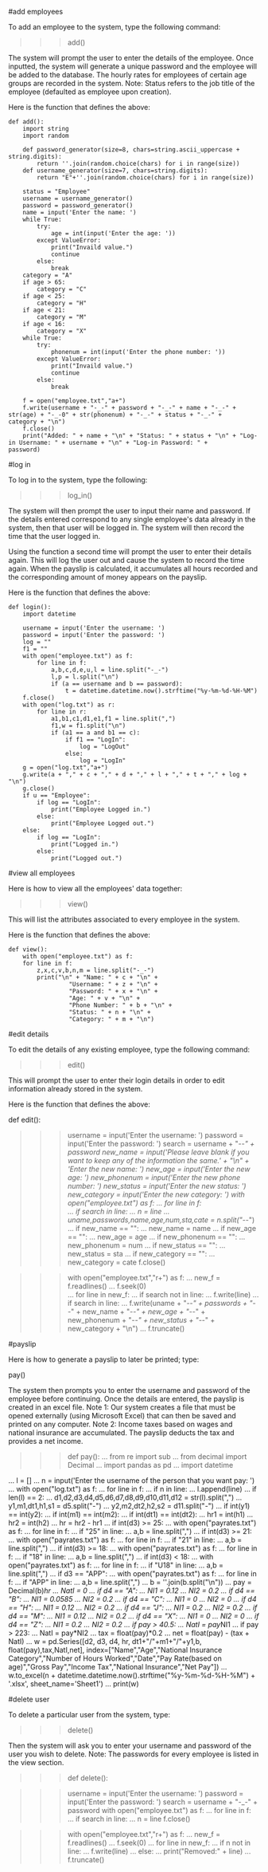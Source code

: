 #add employees

To add an employee to the system, type the following command:
>>> add()

The system will prompt the user to enter the details of the employee. Once inputted, the system will generate a
unique password and the employee will be added to the database. The hourly rates for employees of certain age groups
are recorded in the system.
Note: Status refers to the job title of the employee (defaulted as employee upon creation).

Here is the function that defines the above:

    def add():
        import string
        import random
    
        def password_generator(size=8, chars=string.ascii_uppercase + string.digits):
            return ''.join(random.choice(chars) for i in range(size))
        def username_generator(size=7, chars=string.digits):
            return "E"+''.join(random.choice(chars) for i in range(size))

        status = "Employee"
        username = username_generator()
        password = password_generator()
        name = input('Enter the name: ')
        while True:
            try:
                age = int(input('Enter the age: '))
            except ValueError:
                print("Invaild value.")
                continue
            else:
                break
        category = "A"
        if age > 65:
            category = "C"
        if age < 25:
            category = "H"
        if age < 21:
            category = "M"
        if age < 16:
            category = "X"
        while True:
            try:
                phonenum = int(input('Enter the phone number: '))
            except ValueError:
                print("Invaild value.")
                continue
            else:
                break

        f = open("employee.txt","a+")
        f.write(username + "-_-" + password + "-_-" + name + "-_-" + str(age) + "-_-0" + str(phonenum) + "-_-" + status + "-_-" +       category + "\n")
        f.close()
        print("Added: " + name + "\n" + "Status: " + status + "\n" + "Log-in Username: " + username + "\n" + "Log-in Password: " +      password)    

#log in

To log in to the system, type the following:

>>> log_in()

The system will then prompt the user to input their name and password. If the details entered correspond to
any single employee's data already in the system, then that user will be logged in. The system will then record the
time that the user logged in. 

Using the function a second time will prompt the user to enter their details again. 
This will log the user out and cause the system to record the time again. When the payslip is calculated, it 
accumulates all hours recorded and the corresponding amount of money appears on the payslip.

Here is the function that defines the above:

    def login():
        import datetime
    
        username = input('Enter the username: ')
        password = input('Enter the password: ')
        log = ""
        f1 = ""
        with open("employee.txt") as f:
            for line in f:
                a,b,c,d,e,u,l = line.split("-_-")
                l,p = l.split("\n")                
                if (a == username and b == password):
                    t = datetime.datetime.now().strftime("%y-%m-%d-%H-%M")
        f.close()
        with open("log.txt") as r:
            for line in r:
                a1,b1,c1,d1,e1,f1 = line.split(",") 
                f1,w = f1.split("\n")
                if (a1 == a and b1 == c):
                    if f1 == "LogIn":
                        log = "LogOut"
                    else:
                        log = "LogIn"
        g = open("log.txt","a+")
        g.write(a + "," + c + "," + d + "," + l + "," + t + "," + log + "\n")
        g.close()
        if u == "Employee":
            if log == "LogIn":
                print("Employee Logged in.")
            else:
                print("Employee Logged out.")
        else:
            if log == "LogIn":
                print("Logged in.")
            else:
                print("Logged out.")





#view all employees


Here is how to view all the employees' data together:

>>> view()

This will list the attributes associated to every employee in the system.

Here is the function that defines the above:

    def view():
        with open("employee.txt") as f:
        for line in f:
            z,x,c,v,b,n,m = line.split("-_-")
            print("\n" + "Name: " + c + "\n" + 
                     "Username: " + z + "\n" +
                     "Password: " + x + "\n" +
                     "Age: " + v + "\n" +
                     "Phone Number: " + b + "\n" +
                     "Status: " + n + "\n" +
                     "Category: " + m + "\n")




#edit details

To edit the details of any existing employee, type the following command:

>>> edit()

This will prompt the user to enter their login details in order to edit information already stored in the 
system. 

Here is the function that defines the above:

def edit():

>>>    username = input('Enter the username: ')
>>>    password = input('Enter the password: ')
>>>    search = username + "-_-" + password
>>>    new_name = input('Please leave blank if you want to keep any of the information the same.' + "\n" + 'Enter the new name: ')
>>>    new_age = input('Enter the new age: ')
>>>    new_phonenum = input('Enter the new phone number: ')
>>>    new_status = input('Enter the new status: ')
>>>    new_category = input('Enter the new category: ')
>>>    with open("employee.txt") as f:
...        for line in f:                
...            if search in line:
...                n = line
...                uname,passwords,name,age,num,sta,cate = n.split("-_-")
...                if new_name == "":
...                    new_name = name
...                if new_age == "":
...                    new_age = age
...                if new_phonenum == "":
...                    new_phonenum = num
...                if new_status == "":
...                    new_status = sta
...                if new_category == "":
...                    new_category = cate
>>>    f.close()
 
>>>    with open("employee.txt","r+") as f:
...        new_f = f.readlines()
...        f.seek(0)        
...        for line in new_f:
...            if search not in line:
...                f.write(line)
...            if search in line:
...                f.write(uname + "-_-" + passwords + "-_-" + new_name + "-_-" + new_age + "-_-" + new_phonenum + "-_-" + new_status + "-_-" + new_category + "\n")
...        f.truncate()



#payslip

Here is how to generate a payslip to later be printed; type:

pay()

The system then prompts you to enter the username and password of the employee before continuing. Once the details
are entered, the payslip is created in an excel file.
Note 1: Our system creates a file that must be opened externally (using Microsoft Excel) that can then be saved and 
printed on any computer.
Note 2: Income taxes based on wages and national insurance are accumulated. The payslip deducts the tax and provides
a net income.



>>>def pay():
...    from re import sub
...    from decimal import Decimal
...    import pandas as pd
...    import datetime

...    l = []
...    n = input('Enter the username of the person that you want pay: ')
...    with open("log.txt") as f:
...        for line in f:
...            if n in line:
...                l.append(line)
...            if len(l) == 2:
...                d1,d2,d3,d4,d5,d6,d7,d8,d9,d10,d11,d12 = str(l).split(",")
...                y1,m1,dt1,h1,s1 = d5.split("-")
...                y2,m2,dt2,h2,s2 = d11.split("-")
...                if int(y1) == int(y2):
...                    if int(m1) == int(m2):
...                        if int(dt1) == int(dt2):
...                            hr1 = int(h1)
...                            hr2 = int(h2)
...                            hr = hr2 - hr1
...                            if int(d3) >= 25:
...                                with open("payrates.txt") as f:
...                                    for line in f:
...                                        if "25" in line:
...                                            a,b = line.split(",")
...                            if int(d3) >= 21:
...                                with open("payrates.txt") as f:
...                                    for line in f:
...                                        if "21" in line:
...                                            a,b = line.split(",")
...                            if int(d3) >= 18:
...                                with open("payrates.txt") as f:
...                                    for line in f:
...                                        if "18" in line:
...                                            a,b = line.split(",")
...                            if int(d3) < 18:
...                                with open("payrates.txt") as f:
...                                    for line in f:
...                                        if "U18" in line:
...                                            a,b = line.split(",")
...                            if d3 == "APP":
...                                with open("payrates.txt") as f:
...                                    for line in f:
...                                        if "APP" in line:
...                                            a,b = line.split(",")
...                            b = ''.join(b.split("\n"))
...                            pay = Decimal(b)*hr
...                            NatI = 0
...                            if d4 == "A":
...                                NI1 = 0.12
...                                NI2 = 0.2
...                            if d4 == "B":
...                                NI1 = 0.0585
...                                NI2 = 0.2
...                            if d4 == "C":
...                                NI1 = 0
...                                NI2 = 0
...                            if d4 == "H":
...                                NI1 = 0.12
...                                NI2 = 0.2
...                            if d4 == "J":
...                                NI1 = 0.2
...                                NI2 = 0.2
...                            if d4 == "M":
...                                NI1 = 0.12
...                                NI2 = 0.2
...                            if d4 == "X":
...                                NI1 = 0
...                                NI2 = 0
...                            if d4 == "Z":
...                                NI1 = 0.2
...                                NI2 = 0.2
...                            if pay > 40.5:
...                                NatI = pay*NI1
...                            if pay > 223:
...                                NatI = pay*NI2
...                            tax = float(pay)*0.2
...                            net = float(pay) - (tax + NatI)
...                            w = pd.Series([d2, d3, d4, hr, dt1+"/"+m1+"/"+y1,b, float(pay),tax,NatI,net], index=["Name","Age","National Insurance Category","Number of Hours Worked","Date","Pay Rate(based on age)","Gross Pay","Income Tax","National Insurance","Net Pay"])
...                            w.to_excel(n + datetime.datetime.now().strftime("%y-%m-%d-%H-%M") + '.xlsx',  sheet_name='Sheet1')
...                            print(w)


#delete user

To delete a particular user from the system, type:

>>> delete()

Then the system will ask you to enter your username and password of the user you wish to delete.
Note: The passwords for every employee is listed in the view section.

>>>def delete():

>>>    username = input('Enter the username: ')
>>>    password = input('Enter the password: ')
>>>    search = username + "-_-" + password
>>>    with open("employee.txt") as f:
...        for line in f:                
...            if search in line:
...                n = line
>>>    f.close()

>>>    with open("employee.txt","r+") as f:
...        new_f = f.readlines()
...        f.seek(0)
...        for line in new_f:
...            if n not in line:
...                f.write(line)
...            else:
...                print("Removed:" + line)
...        f.truncate()





